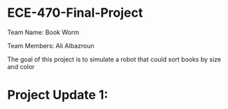 # ECE-470-Final-Project
Team Name: Book Worm

Team Members: Ali Albazroun

The goal of this project is to simulate a robot that could sort books by size and color

# Project Update 1:

